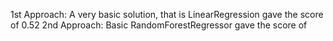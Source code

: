 1st Approach: A very basic solution, that is LinearRegression gave the score of 0.52
2nd Approach:  Basic RandomForestRegressor gave the score of 